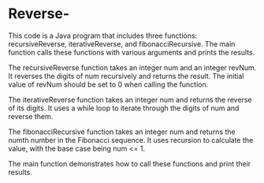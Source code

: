 # Reverse-
This code is a Java program that includes three functions: recursiveReverse, iterativeReverse, and fibonacciRecursive. The main function calls these functions with various arguments and prints the results.

The recursiveReverse function takes an integer num and an integer revNum. It reverses the digits of num recursively and returns the result. The initial value of revNum should be set to 0 when calling the function.

The iterativeReverse function takes an integer num and returns the reverse of its digits. It uses a while loop to iterate through the digits of num and reverse them.

The fibonacciRecursive function takes an integer num and returns the numth number in the Fibonacci sequence. It uses recursion to calculate the value, with the base case being num <= 1.

The main function demonstrates how to call these functions and print their results.




